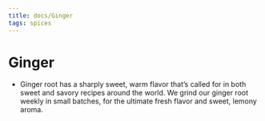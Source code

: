 ```yaml
---
title: docs/Ginger
tags: spices
---
```


# Ginger
- Ginger root has a sharply sweet, warm flavor that’s called for in both sweet and savory recipes around the world. We grind our ginger root weekly in small batches, for the ultimate fresh flavor and sweet, lemony aroma.